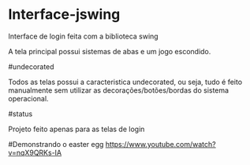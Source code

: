 # Interface-jswing

Interface de login feita com a biblioteca swing

A tela principal possui sistemas de abas e um jogo escondido.

#undecorated

Todos as telas possui a caracteristica undecorated, ou seja, tudo é feito manualmente sem utilizar as decorações/botões/bordas do sistema operacional.

#status

Projeto feito apenas para as telas de login
 
#Demonstrando o easter egg
https://www.youtube.com/watch?v=nqX9QRKs-IA

